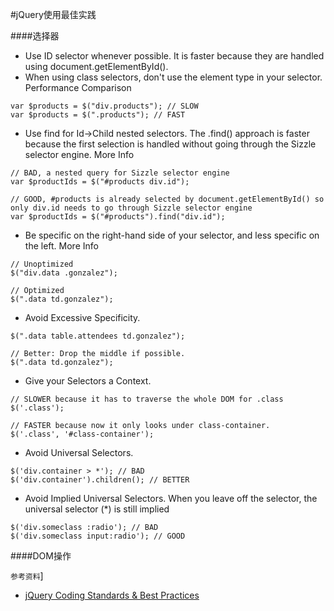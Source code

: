 #jQuery使用最佳实践


####选择器

* Use ID selector whenever possible. It is faster because they are handled using document.getElementById().
* When using class selectors, don't use the element type in your selector. Performance Comparison 


```
var $products = $("div.products"); // SLOW
var $products = $(".products"); // FAST
```

*	Use find for Id->Child nested selectors. The .find() approach is faster because the first selection is handled without going through the Sizzle selector engine. More Info 

```
// BAD, a nested query for Sizzle selector engine
var $productIds = $("#products div.id");

// GOOD, #products is already selected by document.getElementById() so only div.id needs to go through Sizzle selector engine
var $productIds = $("#products").find("div.id");
```


* Be specific on the right-hand side of your selector, and less specific on the left. More Info 

```
// Unoptimized
$("div.data .gonzalez");

// Optimized
$(".data td.gonzalez");

```

*	Avoid Excessive Specificity.

```
$(".data table.attendees td.gonzalez");
 
// Better: Drop the middle if possible.
$(".data td.gonzalez");
```

*	Give your Selectors a Context.

```
// SLOWER because it has to traverse the whole DOM for .class
$('.class');

// FASTER because now it only looks under class-container.
$('.class', '#class-container');
```

*	Avoid Universal Selectors.

```
$('div.container > *'); // BAD
$('div.container').children(); // BETTER
```
*	Avoid Implied Universal Selectors. When you leave off the selector, the universal selector (*) is still implied

```
$('div.someclass :radio'); // BAD
$('div.someclass input:radio'); // GOOD
```



####DOM操作








`参考资料`]

*	[jQuery Coding Standards & Best Practices](http://lab.abhinayrathore.com/jquery-standards/)

